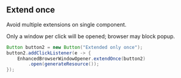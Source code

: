 ## Extend once 

Avoid multiple extensions on single component.
 
Only a window per click will be opened; browser may block popup.

```java
Button button2 = new Button("Extended only once");
button2.addClickListener(e -> {
    EnhancedBrowserWindowOpener.extendOnce(button2)
        .open(generateResource());
});
```        